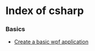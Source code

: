 
# Index of csharp


### Basics

- [Create a basic wpf application](./wpf.app)
                        
